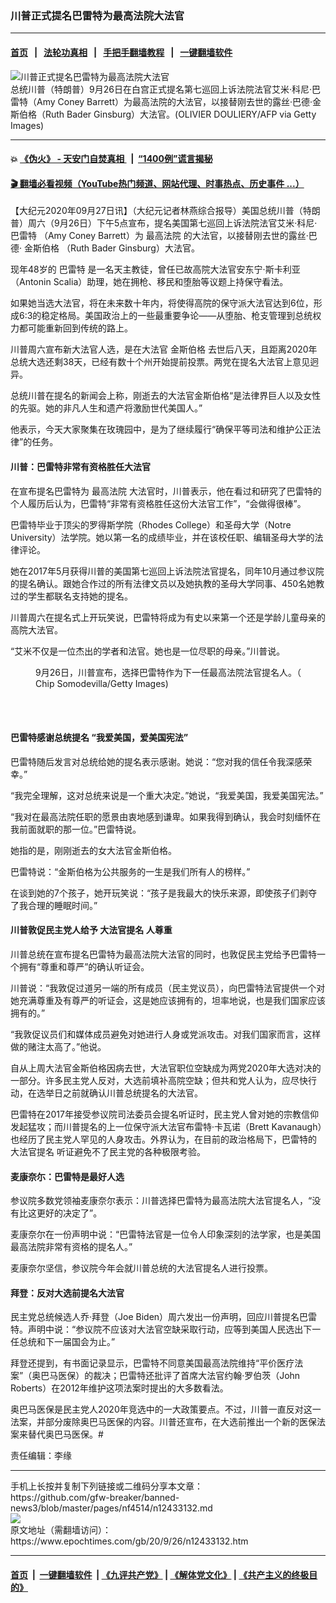 ### 川普正式提名巴雷特为最高法院大法官
------------------------

#### [首页](https://github.com/gfw-breaker/banned-news3/blob/master/README.md) &nbsp;&nbsp;|&nbsp;&nbsp; [法轮功真相](https://github.com/begood0513/basic/blob/master/README.md)  &nbsp;&nbsp;|&nbsp;&nbsp; [手把手翻墙教程](https://github.com/gfw-breaker/guides/wiki)  &nbsp;&nbsp;|&nbsp;&nbsp; [一键翻墙软件](https://github.com/gfw-breaker/nogfw/blob/master/README.md)  



<div><img alt="川普正式提名巴雷特为最高法院大法官" class="attachment-djy_600_400 size-djy_600_400 wp-post-image" src="https://i.epochtimes.com/assets/uploads/2020/09/GettyImages-1228730208-600x400.jpg"/>
<div class="caption">
 总统川普（特朗普）9月26日在白宫正式提名第七巡回上诉法院法官艾米‧科尼‧巴雷特（Amy Coney Barrett）为最高法院的大法官，以接替刚去世的露丝·巴德·金斯伯格（Ruth Bader Ginsburg）大法官。(OLIVIER DOULIERY/AFP via Getty Images)
</div></div><hr/>

#### 💥 [《伪火》 - 天安门自焚真相 ](http://158.247.195.190:10000/videos/blog/weihuo.html)&nbsp; |&nbsp; [“1400例”谎言揭秘  ](http://158.247.195.190:10000/videos/blog/jiexi1400.html)

#### [ 🎬  翻墙必看视频（YouTube热门频道、网站代理、时事热点、历史事件 ...）](https://github.com/gfw-breaker/links/blob/master/banned.md)

<div><p>
 【大纪元2020年09月27日讯】（大纪元记者林燕综合报导）美国总统川普（特朗普）周六（9月26日）下午5点宣布，提名美国第七巡回上诉法院法官艾米‧科尼‧
 <ok href="https://www.epochtimes.com/gb/tag/%E5%B7%B4%E9%9B%B7%E7%89%B9.html">
  巴雷特
 </ok>
 （Amy Coney Barrett）为
 <ok href="https://www.epochtimes.com/gb/tag/%E6%9C%80%E9%AB%98%E6%B3%95%E9%99%A2.html">
  最高法院
 </ok>
 的大法官，以接替刚去世的露丝‧巴德‧
 <ok href="https://www.epochtimes.com/gb/tag/%E9%87%91%E6%96%AF%E4%BC%AF%E6%A0%BC.html">
  金斯伯格
 </ok>
 （Ruth Bader Ginsburg）大法官。
</p>
<p>
 现年48岁的
 <ok href="https://www.epochtimes.com/gb/tag/%E5%B7%B4%E9%9B%B7%E7%89%B9.html">
  巴雷特
 </ok>
 是一名天主教徒，曾任已故高院大法官安东宁‧斯卡利亚（Antonin Scalia）助理，她在拥枪、移民和堕胎等议题上持保守看法。
</p>
<p>
 如果她当选大法官，将在未来数十年内，将使得高院的保守派大法官达到6位，形成6:3的稳定格局。美国政治上的一些最重要争论——从堕胎、枪支管理到总统权力都可能重新回到传统的路上。
</p>
<p>
 川普周六宣布新大法官人选，是在大法官
 <ok href="https://www.epochtimes.com/gb/tag/%E9%87%91%E6%96%AF%E4%BC%AF%E6%A0%BC.html">
  金斯伯格
 </ok>
 去世后八天，且距离2020年总统大选还剩38天，已经有数十个州开始提前投票。两党在提名大法官上意见迥异。
</p>
<p>
 总统川普在提名的新闻会上称，刚逝去的大法官金斯伯格“是法律界巨人以及女性的先驱。她的非凡人生和遗产将激励世代美国人。”
</p>
<p>
 他表示，今天大家聚集在玫瑰园中，是为了继续履行“确保平等司法和维护公正法律”的任务。
</p>
<h4>
 川普：巴雷特非常有资格胜任大法官
</h4>
<p>
 在宣布提名巴雷特为
 <ok href="https://www.epochtimes.com/gb/tag/%E6%9C%80%E9%AB%98%E6%B3%95%E9%99%A2.html">
  最高法院
 </ok>
 大法官时，川普表示，他在看过和研究了巴雷特的个人履历后认为，巴雷特“非常有资格胜任这份大法官工作”，“会做得很棒”。
</p>
<p>
 巴雷特毕业于顶尖的罗得斯学院（Rhodes College）和圣母大学（Notre University）法学院。她以第一名的成绩毕业，并在该校任职、编辑圣母大学的法律评论。
</p>
<p>
 她在2017年5月获得川普的美国第七巡回上诉法院法官提名，同年10月通过参议院的提名确认。跟她合作过的所有法律文员以及她执教的圣母大学同事、450名她教过的学生都联名支持她的提名。
</p>
<p>
 川普周六在提名式上开玩笑说，巴雷特将成为有史以来第一个还是学龄儿童母亲的高院大法官。
</p>
<p>
 “艾米不仅是一位杰出的学者和法官。她也是一位尽职的母亲。”川普说。
</p>
<figure class="wp-caption aligncenter" id="attachment_12433173" style="width: 450px">
 <ok href="https://i.epochtimes.com/assets/uploads/2020/09/GettyImages-1276846258.jpg">
  <img alt="" class="size-medium wp-image-12433173" src="https://i.epochtimes.com/assets/uploads/2020/09/GettyImages-1276846258-450x331.jpg"/>
 </ok>
 <br/><figcaption class="wp-caption-text">
  9月26日，川普宣布，选择巴雷特作为下一任最高法院法官提名人。（ Chip Somodevilla/Getty Images)
 </figcaption><br/>
</figure><br/>
<h4>
 巴雷特感谢总统提名 “我爱美国，爱美国宪法”
</h4>
<p>
 巴雷特随后发言对总统给她的提名表示感谢。她说：“您对我的信任令我深感荣幸。”
</p>
<p>
 “我完全理解，这对总统来说是一个重大决定。”她说，“我爱美国，我爱美国宪法。”
</p>
<p>
 “我对在最高法院任职的愿景由衷地感到谦卑。如果我得到确认，我会时刻缅怀在我前面就职的那一位。”巴雷特说。
</p>
<p>
 她指的是，刚刚逝去的女大法官金斯伯格。
</p>
<p>
 巴雷特说：“金斯伯格为公共服务的一生是我们所有人的榜样。”
</p>
<p>
 在谈到她的7个孩子，她开玩笑说：“孩子是我最大的快乐来源，即使孩子们剥夺了我合理的睡眠时间。”
</p>
<h4>
 川普敦促民主党人给予
 <ok href="https://www.epochtimes.com/gb/tag/%E5%A4%A7%E6%B3%95%E5%AE%98%E6%8F%90%E5%90%8D.html">
  大法官提名
 </ok>
 人尊重
</h4>
<p>
 川普总统在宣布提名巴雷特为最高法院大法官的同时，也敦促民主党给予巴雷特一个拥有“尊重和尊严”的确认听证会。
</p>
<p>
 川普说：“我敦促过道另一端的所有成员（民主党议员），向巴雷特法官提供一个对她充满尊重及有尊严的听证会，这是她应该拥有的，坦率地说，也是我们国家应该拥有的。”
</p>
<p>
 “我敦促议员们和媒体成员避免对她进行人身或党派攻击。对我们国家而言，这样做的赌注太高了。”他说。
</p>
<p>
 自从上周大法官金斯伯格因病去世，大法官职位空缺成为两党2020年大选对决的一部分。许多民主党人反对，大选前填补高院空缺；但共和党人认为，应尽快行动，在选举日之前就确认川普总统提名的大法官。
</p>
<p>
 巴雷特在2017年接受参议院司法委员会提名听证时，民主党人曾对她的宗教信仰发起猛攻；而川普提名的上一位保守派大法官布雷特‧卡瓦诺（Brett Kavanaugh）也经历了民主党人罕见的人身攻击。外界认为，在目前的政治格局下，巴雷特的
 <ok href="https://www.epochtimes.com/gb/tag/%E5%A4%A7%E6%B3%95%E5%AE%98%E6%8F%90%E5%90%8D.html">
  大法官提名
 </ok>
 听证避免不了民主党的各种极限考验。
</p>
<h4>
 麦康奈尓：巴雷特是最好人选
</h4>
<p>
 参议院多数党领袖麦康奈尔表示：川普选择巴雷特为最高法院大法官提名人，“没有比这更好的决定了”。
</p>
<p>
 麦康奈尔在一份声明中说：“巴雷特法官是一位令人印象深刻的法学家，也是美国最高法院非常有资格的提名人。”
</p>
<p>
 麦康奈尔坚信，参议院今年会就川普总统的大法官提名人进行投票。
</p>
<h4>
 拜登：反对大选前提名大法官
</h4>
<p>
 民主党总统候选人乔‧拜登（Joe Biden）周六发出一份声明，回应川普提名巴雷特。声明中说：“参议院不应该对大法官空缺采取行动，应等到美国人民选出下一任总统和下一届国会为止。”
</p>
<p>
 拜登还提到，有书面记录显示，巴雷特不同意美国最高法院维持“平价医疗法案”（奥巴马医保）的裁决；巴雷特还批评了首席大法官约翰‧罗伯茨（John Roberts）在2012年维护这项法案时提出的大多数看法。
</p>
<p>
 奥巴马医保是民主党人2020年竞选中的一大政策要点。不过，川普一直反对这一法案，并部分废除奥巴马医保的内容。川普还宣布，在大选前推出一个新的医保法案来替代奥巴马医保。#
</p>
<p>
 责任编辑：李缘
</p>
</div>
<hr/>
手机上长按并复制下列链接或二维码分享本文章：<br/>
https://github.com/gfw-breaker/banned-news3/blob/master/pages/nf4514/n12433132.md <br/>
<a href='https://github.com/gfw-breaker/banned-news3/blob/master/pages/nf4514/n12433132.md'><img src='https://github.com/gfw-breaker/banned-news3/blob/master/pages/nf4514/n12433132.md.png'/></a> <br/>
原文地址（需翻墙访问）：https://www.epochtimes.com/gb/20/9/26/n12433132.htm


------------------------
#### [首页](https://github.com/gfw-breaker/banned-news3/blob/master/README.md) &nbsp;|&nbsp; [一键翻墙软件](https://github.com/gfw-breaker/nogfw/blob/master/README.md) &nbsp;| [《九评共产党》](https://github.com/gfw-breaker/9ping.md/blob/master/README.md#九评之一评共产党是什么) | [《解体党文化》](https://github.com/gfw-breaker/jtdwh.md/blob/master/README.md) | [《共产主义的终极目的》](https://github.com/gfw-breaker/gczydzjmd.md/blob/master/README.md)


<img src='http://gfw-breaker.win/banned-news3/pages/nf4514/n12433132.md' width='0px' height='0px'/>
